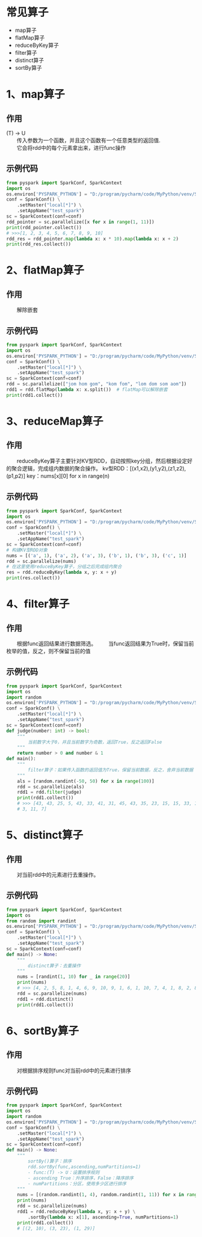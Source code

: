 # 常见算子
* map算子
* flatMap算子
* reduceByKey算子
* filter算子
* distinct算子
* sortBy算子
# 1、map算子
## 作用
(T) -> U
<br>
&emsp;&emsp;传入参数为一个函数，并且这个函数有一个任意类型的返回值.
<br>
&emsp;&emsp;它会将rdd中的每个元素拿出来，进行func操作
## 示例代码
```python
from pyspark import SparkConf, SparkContext
import os
os.environ['PYSPARK_PYTHON'] = "D:/program/pycharm/code/MyPython/venv/Scripts/python.exe"
conf = SparkConf() \
    .setMaster("local[*]") \
    .setAppName("test_spark")
sc = SparkContext(conf=conf)
rdd_pointer = sc.parallelize([x for x in range(1, 11)])
print(rdd_pointer.collect())
# >>>[1, 2, 3, 4, 5, 6, 7, 8, 9, 10]
rdd_res = rdd_pointer.map(lambda x: x * 10).map(lambda x: x + 2)
print(rdd_res.collect())
```
# 2、flatMap算子
## 作用
&emsp;&emsp;解除嵌套
## 示例代码
```python
from pyspark import SparkConf, SparkContext
import os
os.environ['PYSPARK_PYTHON'] = "D:/program/pycharm/code/MyPython/venv/Scripts/python.exe"
conf = SparkConf() \
    .setMaster("local[*]") \
    .setAppName("test_spark")
sc = SparkContext(conf=conf)
rdd = sc.parallelize(["jom hom gom", "kom fom", "lom dom som aom"])
rdd1 = rdd.flatMap(lambda x: x.split())  # flatMap可以解除嵌套
print(rdd1.collect())
```
# 3、reduceMap算子
## 作用
&emsp;&emsp;reduceByKey算子主要针对KV型RDD，自动按照key分组，然后根据设定好的聚合逻辑，完成组内数据的聚合操作。
kv型RDD：[(x1,x2),(y1,y2),(z1,z2),(p1,p2)]
key：nums[x][0] for x in range(n)
## 示例代码
```python
from pyspark import SparkConf, SparkContext
import os
os.environ['PYSPARK_PYTHON'] = "D:/program/pycharm/code/MyPython/venv/Scripts/python.exe"
conf = SparkConf() \
    .setMaster("local[*]") \
    .setAppName("test_spark")
sc = SparkContext(conf=conf)
# 构建KV型RDD对象
nums = [('a', 1), ('a', 2), ('a', 3), ('b', 1), ('b', 3), ('c', 1)]
rdd = sc.parallelize(nums)
# 在这里使用reduceByKey算子，分组之后完成组内聚合
res = rdd.reduceByKey(lambda x, y: x + y)
print(res.collect())
```
# 4、filter算子
## 作用
&emsp;&emsp;根据func返回结果进行数据筛选。
&emsp;&emsp;当func返回结果为True时，保留当前枚举的值，反之，则不保留当前的值
## 示例代码
```python
from pyspark import SparkConf, SparkContext
import os
import random
os.environ['PYSPARK_PYTHON'] = "D:/program/pycharm/code/MyPython/venv/Scripts/python.exe"
conf = SparkConf() \
    .setMaster("local[*]") \
    .setAppName("test_spark")
sc = SparkContext(conf=conf)
def judge(number: int) -> bool:
    """
        当前数字大于0，并且当前数字为奇数，返回True，反之返回False
    """
    return number > 0 and number & 1
def main():
    """
        filter算子：如果传入函数的返回值为True，保留当前数据，反之，舍弃当前数据
    """
    als = [random.randint(-50, 50) for x in range(100)]
    rdd = sc.parallelize(als)
    rdd1 = rdd.filter(judge)
    print(rdd1.collect())
    # >>> [43, 43, 25, 5, 43, 33, 41, 31, 45, 43, 35, 23, 15, 15, 33, 11, 31, 9, 39, 21, 23, 27, 41, 25, 11, 31, 49,
    # 3, 11, 7]
```
# 5、distinct算子
## 作用
&emsp;&emsp;对当前rdd中的元素进行去重操作。
## 示例代码
```python
from pyspark import SparkConf, SparkContext
import os
from random import randint
os.environ['PYSPARK_PYTHON'] = "D:/program/pycharm/code/MyPython/venv/Scripts/python.exe"
conf = SparkConf() \
    .setMaster("local[*]") \
    .setAppName("test_spark")
sc = SparkContext(conf=conf)
def main() -> None:
    """
        distinct算子：去重操作
    """
    nums = [randint(1, 10) for _ in range(20)]
    print(nums)
    # >>> [4, 2, 5, 8, 1, 4, 6, 9, 10, 9, 1, 6, 1, 10, 7, 4, 1, 8, 2, 8]
    rdd = sc.parallelize(nums)
    rdd1 = rdd.distinct()
    print(rdd1.collect())
```
# 6、sortBy算子
## 作用
&emsp;&emsp;对根据排序规则func对当前rdd中的元素进行排序
## 示例代码
```python
from pyspark import SparkConf, SparkContext
import os
import random
os.environ['PYSPARK_PYTHON'] = "D:/program/pycharm/code/MyPython/venv/Scripts/python.exe"
conf = SparkConf() \
    .setMaster("local[*]") \
    .setAppName("test_spark")
sc = SparkContext(conf=conf)
def main() -> None:
    """
        sortBy()算子：排序
        rdd.sortBy(func,ascending,numPartitions=1)
        - func:(T) -> U：设置排序规则
        - ascending True：升序排序，False：降序排序
        - numPartitions：分区，使用多少区进行排序
    """
    nums = [(random.randint(1, 4), random.randint(1, 11)) for x in range(10)]
    print(nums)
    rdd = sc.parallelize(nums)
    rdd1 = rdd.reduceByKey(lambda x, y: x + y) \
        .sortBy(lambda x: x[1], ascending=True, numPartitions=1)
    print(rdd1.collect())
    # [(2, 10), (3, 23), (1, 29)]
```